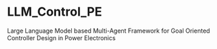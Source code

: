# LLM_Control_PE
Large Language Model based Multi-Agent Framework for Goal Oriented Controller Design in Power Electronics
